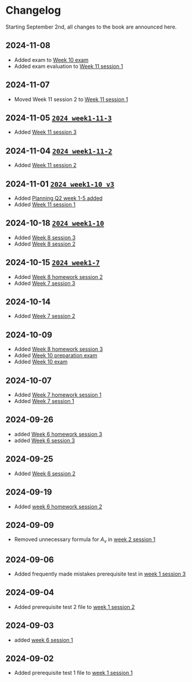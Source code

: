 # Changelog

Starting September 2nd, all changes to the book are announced here.

## 2024-11-08
- Added exam to [Week 10 exam](week_10/session/intro.md)
- Added exam evaluation to [Week 11 session 1](week_11/session_1/intro.ipynb)

## 2024-11-07
- Moved Week 11 session 2 to [Week 11 session 1](week_11/session_1/intro.ipynb)

## 2024-11-05 [`2024_week1-11-3`](https://github.com/TeachBooks/bridging_mechanics/releases/tag/2024_week1-11-3)
- Added [Week 11 session 3](week_11/session_3/intro.ipynb)

## 2024-11-04 [`2024_week1-11-2`](https://github.com/TeachBooks/bridging_mechanics/releases/tag/2024_week1-10-2)
- Added [Week 11 session 2](week_11/session_2/intro.ipynb)

## 2024-11-01 [`2024_week1-10_v3`](https://github.com/TeachBooks/bridging_mechanics/releases/tag/2024_week1-10_v3)
- Added [Planning Q2 week 1-5 added](schedule.md)
- Added [Week 11 session 1](week_11/session_1/intro.ipynb)

## 2024-10-18 [`2024_week1-10`](https://github.com/TeachBooks/bridging_mechanics/releases/tag/2024_week1-10)
- Added [Week 8 session 3](week_8/session_3/intro.ipynb)
- Added [Week 8 session 2](week_8/session_2/intro.ipynb)

## 2024-10-15 [`2024_week1-7`](https://github.com/TeachBooks/bridging_mechanics/releases/tag/2024_week1-7)
- Added [Week 8 homework session 2](week_8/homework_2/intro.md)
- Added [Week 7 session 3](week_7/session_3/intro.ipynb)

## 2024-10-14
- Added [Week 7 session 2](week_7/session_2/intro.ipynb)

## 2024-10-09
- Added [Week 8 homework session 3](week_8/homework_3/intro.md)
- Added [Week 10 preparation exam](week_10/homework/intro.md)
- Added [Week 10 exam](week_10/session/intro.md)

## 2024-10-07
- Added [Week 7 homework session 1](week_7/homework_2/intro.md)
- Added [Week 7 session 1](week_7/session_1/intro.ipynb)

## 2024-09-26
- added [Week 6 homework session 3](week_6/homework_3/intro.md)
- added [Week 6 session 3](week_6/homework_3/intro.md)

## 2024-09-25
- Added [Week 6 session 2](week_6/session_2/intro.md)

## 2024-09-19
- Added [week 6 homework session 2](week_6/homework_2/intro.md)

## 2024-09-09
- Removed unnecessary formula for $A_v$ in [week 2 session 1](week_2/session_1/intro.ipynb)

## 2024-09-06
- Added frequently made mistakes prerequisite test in [week 1 session 3](week_1/session_3/FMM.md)

## 2024-09-04
- Added prerequisite test 2 file to [week 1 session 2](week_1/session_2/intro.md)

## 2024-09-03
- added [week 6 session 1](week_6/session_1/intro.ipynb)

## 2024-09-02
- Added prerequisite test 1 file to [week 1 session 1](week_1/session_1/intro.md)
